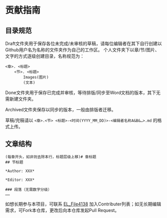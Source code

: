 # 贡献指南

## 目录规范
Draft文件夹用于保存各位未完成/未审核的草稿，请每位编辑者在其下自行创建以Github用户名为名称的文件夹作为自己的工作区。
个人文件夹下以章/节/图片、文字的方式逐级创建目录，名称规范为：
```
<章>. <标题>
    <节>. <标题>
        Images(图片)
        (文本)
```

Done文件夹用于保存已完成并审核，等待排版/同步至Word文档的版本，其下无需新建文件夹。

Archived文件夹保存以同步的版本，一般由排版者迁移。

草稿/完稿请以 `<章>.<节> <标题>-<时间(YYYY_MM_DD)>-<编辑者名称A&B&…>.md` 的格式上传。

## 文章结构
```
(每章开头，如非则去除本行，标题层级上移)# 章标题
## 节标题

*Author: XXX*

*Editor: XXX*

### 段落（无需数字分级）
……
```

如想长期参与本项目，可联系 [EL_File4138](https://github.com/EL-File4138) 加入Contributer列表；如无长期编辑需求，可Fork本仓库，更改后向本仓库发起Pull Request。
